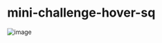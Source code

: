# mini-challenge-hover-sq

![image](https://user-images.githubusercontent.com/76099444/127551704-8cdcfb5b-d6a4-4053-88e7-4032a0554861.png)
